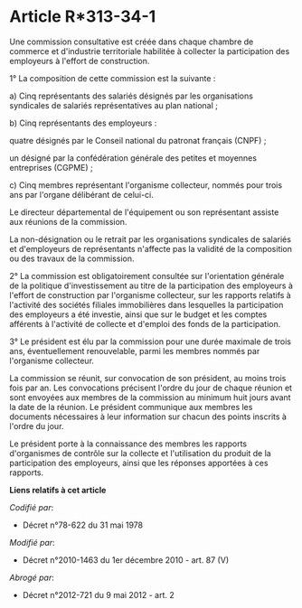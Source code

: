 # Article R*313-34-1

Une commission consultative est créée dans chaque      chambre de commerce et d'industrie territoriale habilitée à collecter
la participation des employeurs à l'effort de construction. 

1° La composition de cette commission est la suivante : 

a) Cinq représentants des salariés désignés par les organisations syndicales de salariés représentatives au plan national ; 

b) Cinq représentants des employeurs : 

quatre désignés par le Conseil national du patronat français (CNPF) ; 

un désigné par la confédération générale des petites et moyennes entreprises (CGPME) ; 

c) Cinq membres représentant l'organisme collecteur, nommés pour trois ans par l'organe délibérant de celui-ci. 

Le directeur départemental de l'équipement ou son représentant assiste aux réunions de la commission. 

La non-désignation ou le retrait par les organisations syndicales de salariés et d'employeurs de représentants n'affecte pas
la validité de la composition ou des travaux de la commission. 

2° La commission est obligatoirement consultée sur l'orientation générale de la politique d'investissement au titre de la
participation des employeurs à l'effort de construction par l'organisme collecteur, sur les rapports relatifs à l'activité
des sociétés filiales immobilières dans lesquelles la participation des employeurs a été investie, ainsi que sur le budget et
les comptes afférents à l'activité de collecte et d'emploi des fonds de la participation. 

3° Le président est élu par la commission pour une durée maximale de trois ans, éventuellement renouvelable, parmi les
membres nommés par l'organisme collecteur. 

La commission se réunit, sur convocation de son président, au moins trois fois par an. Les convocations précisent l'ordre du
jour de chaque réunion et sont envoyées aux membres de la commission au minimum huit jours avant la date de la réunion. Le
président communique aux membres les documents nécessaires à leur information sur chacun des points inscrits à l'ordre du
jour. 

Le président porte à la connaissance des membres les rapports d'organismes de contrôle sur la collecte et l'utilisation du
produit de la participation des employeurs, ainsi que les réponses apportées à ces rapports.

**Liens relatifs à cet article**

_Codifié par_:

  - Décret n°78-622 du 31 mai 1978

_Modifié par_:

  - Décret n°2010-1463 du 1er décembre 2010 - art. 87 (V)

_Abrogé par_:

  - Décret n°2012-721 du 9 mai 2012 - art. 2
